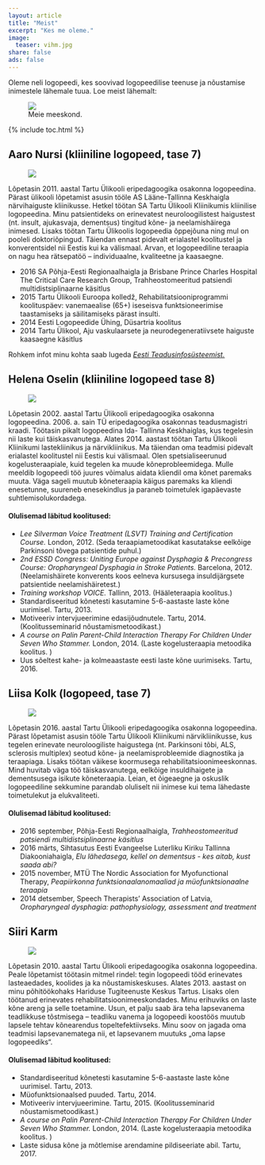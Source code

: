 ```yaml
---
layout: article
title: "Meist"
excerpt: "Kes me oleme."
image:
  teaser: vihm.jpg
share: false
ads: false
---
```


Oleme neli logopeedi, kes soovivad logopeedilise teenuse ja nõustamise inimestele lähemale tuua. Loe meist lähemalt: 

<figure>
	<img src="{{ site.url }}/images/meeskond.jpg">
	<figcaption>Meie meeskond.</figcaption>
</figure>


{% include toc.html %}

## Aaro Nursi (kliiniline logopeed, tase 7) 

<figure>
	<img src="{{ site.url }}/images/vihm.jpg">
</figure>


Lõpetasin 2011. aastal Tartu Ülikooli eripedagoogika osakonna logopeedina. Pärast ülikooli lõpetamist asusin tööle AS Lääne-Tallinna Keskhaigla närvihaiguste kliinikusse. Hetkel töötan SA Tartu Ülikooli Kliinikumis kliinilise logopeedina. Minu patsientideks on erinevatest neuroloogilistest haigustest (nt. insult, ajukasvaja, dementsus) tingitud kõne- ja neelamishäirega inimesed. Lisaks töötan Tartu Ülikoolis logopeedia õppejõuna ning mul on pooleli doktoriõpingud. Täiendan ennast pidevalt erialastel koolitustel ja konverentsidel nii Eestis kui ka välismaal. Arvan, et logopeediline teraapia on nagu hea rätsepatöö – individuaalne, kvaliteetne ja kaasaegne. 

* 2016   SA Põhja-Eesti Regionaalhaigla ja Brisbane Prince Charles Hospital The Critical Care Research Group, Trahheostomeeritud patsiendi multidistsiplinaarne käsitlus 
* 2015   Tartu Ülikooli Euroopa kolledž, Rehabilitatsiooniprogrammi koolituspäev: vanemaealise (65+) iseseisva funktsioneerimise taastamiseks ja säilitamiseks pärast insulti. 
* 2014   Eesti Logopeedide Ühing, Düsartria koolitus 
* 2014   Tartu Ülikool, Aju vaskulaarsete ja neurodegeneratiivsete haiguste kaasaegne käsitlus

Rohkem infot minu kohta saab lugeda [*Eesti Teadusinfosüsteemist.*](https://www.etis.ee/Portal/Persons/Display/ee4a2acb-4ac4-4de3-ad15-02a13e05e7d8)

## Helena Oselin (kliiniline logopeed tase 8)

<figure>
	<img src="{{ site.url }}/images/vihm.jpg">
</figure>

Lõpetasin 2002. aastal Tartu Ülikooli eripedagoogika osakonna logopeedina. 2006. a.  sain TÜ eripedagoogika osakonnas teadusmagistri kraadi. Töötasin pikalt logopeedina Ida- Tallinna Keskhaiglas, kus tegelesin nii laste kui täiskasvanutega. Alates 2014. aastast töötan Tartu Ülikooli Kliinikumi lastekliinikus ja närvikliinikus.  Ma täiendan oma teadmisi pidevalt erialastel koolitustel nii Eestis kui välismaal. Olen spetsialiseerunud kogelusteraapiale, kuid tegelen ka muude kõneprobleemidega. Mulle meeldib logopeedi töö juures võimalus aidata kliendil oma kõnet paremaks muuta. Väga sageli muutub kõneteraapia käigus paremaks ka kliendi enesetunne, suureneb enesekindlus ja paraneb toimetulek igapäevaste suhtlemisolukordadega.

#### Olulisemad läbitud koolitused:

* *Lee Silverman Voice Treatment (LSVT) Training and Certification Course.* London, 2012. (Seda teraapiametoodikat kasutatakse eelkõige Parkinsoni tõvega patsientide puhul.)
* *2nd ESSD Congress: Uniting Europe against Dysphagia & Precongress Course: Oropharyngeal Dysphagia in Stroke Patients.* Barcelona, 2012. (Neelamishäirete konverents koos eelneva kursusega insuldijärgsete patsientide neelamishäiretest.)
* *Training workshop VOICE.* Tallinn, 2013. (Hääleteraapia koolitus.)
* Standardiseeritud kõnetesti kasutamine 5-6-aastaste laste kõne uurimisel. Tartu, 2013.
* Motiveeriv intervjueerimine edasijõudnutele.  Tartu, 2014. (Koolitusseminarid nõustamismetoodikast.)
* *A course on Palin Parent-Child Interaction Therapy For Children Under Seven Who Stammer.* London, 2014. (Laste kogelusteraapia metoodika koolitus. )
* Uus sõeltest kahe- ja kolmeaastaste eesti laste kõne uurimiseks. Tartu, 2016.


## Liisa Kolk (logopeed, tase 7)

<figure>
	<img src="{{ site.url }}/images/vihm.jpg">
</figure>

Lõpetasin 2016. aastal Tartu Ülikooli eripedagoogika osakonna logopeedina. Pärast lõpetamist asusin tööle Tartu Ülikooli Kliinikumi närvikliinikusse, kus tegelen erinevate neuroloogiliste haigustega (nt. Parkinsoni tõbi, ALS, sclerosis multiplex) seotud kõne- ja neelamisprobleemide diagnostika ja teraapiaga. Lisaks töötan väikese koormusega rehabilitatsioonimeeskonnas. Mind huvitab väga töö täiskasvanutega, eelkõige insuldihaigete ja dementsusega isikute kõneteraapia. Leian, et õigeaegne ja oskuslik logopeediline sekkumine parandab oluliselt nii inimese kui tema lähedaste toimetulekut ja elukvaliteeti.

#### Olulisemad läbitud koolitused:

* 2016 september, Põhja-Eesti Regionaalhaigla, *Trahheostomeeritud patsiendi multidistsiplinaarne käsitlus*
* 2016 märts, Sihtasutus Eesti Evangeelse Luterliku Kiriku Tallinna Diakooniahaigla, *Elu lähedasega, kellel on dementsus - kes aitab, kust saada abi?*
* 2015 november, MTÜ The Nordic Association for Myofunctional Therapy, *Peapiirkonna funktsionaalanomaaliad ja müofunktsionaalne teraapia* 
* 2014 detsember, Speech Therapists’ Association of Latvia, *Oropharyngeal dysphagia: pathophysiology, assessment and treatment* 


## Siiri Karm

<figure>
	<img src="{{ site.url }}/images/vihm.jpg">
</figure>

Lõpetasin 2010. aastal Tartu Ülikooli eripedagoogika osakonna logopeedina. Peale lõpetamist töötasin mitmel rindel: tegin logopeedi tööd erinevates lasteaedades, koolides ja ka nõustamiskeskuses. Alates 2013. aastast on minu põhitöökohaks Hariduse Tugiteenuste Keskus Tartus. Lisaks olen töötanud erinevates rehabilitatsioonimeeskondades. Minu erihuviks on laste kõne areng ja selle toetamine. Usun, et palju saab ära teha lapsevanema teadlikkuse tõstmisega – teadliku vanema ja logopeedi koostöös muutub lapsele tehtav kõnearendus topeltefektiivseks. Minu soov on jagada oma teadmisi lapsevanematega nii, et lapsevanem muutuks „oma lapse logopeediks“.

#### Olulisemad läbitud koolitused:

* Standardiseeritud kõnetesti kasutamine 5-6-aastaste laste kõne uurimisel. Tartu, 2013.
* Müofunktsionaalsed puuded. Tartu, 2014.
* Motiveeriv intervjueerimine.  Tartu, 2015. (Koolitusseminarid nõustamismetoodikast.)
* *A course on Palin Parent-Child Interaction Therapy For Children Under Seven Who Stammer.* London, 2014. (Laste kogelusteraapia metoodika koolitus. )
* Laste sidusa kõne ja mõtlemise  arendamine pildiseeriate abil. Tartu, 2017.



 
